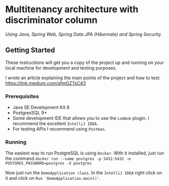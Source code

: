 # Multitenancy architecture with discriminator column
*Using Java, Spring Web, Spring Data JPA (Hibernate) and Spring Security.*

## Getting Started
These instructions will get you a copy of the project up and running on your local machine for development and testing purposes.

I wrote an article explaining the main points of the project and how to test: https://link.medium.com/gfmGZTsC43

### Prerequisites
- Java SE Development Kit 8
- PostgresSQL 9+
- Some development IDE that allows you to use the ``Lombok`` plugin. I recommend the excellent ``IntelliJ IDEA``.
- For testing APIs I recommend using ``Postman``.

### Running
The easiest way to run PostgreSQL is using ``Docker``. 
With it installed, just run the command ``docker run --name postgres -p 5432:5432 -e POSTGRES_PASSWORD=postgres -d postgres``

Now just run the ``DemoApplication class``. In the ``IntelliJ IDEA`` right click on it and click on ``Run 'DemoApplication.main()'``.